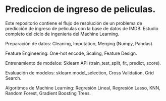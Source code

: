 # Prediccion de ingreso de peliculas.
Este repositorio contiene el flujo de resolución de un problema de predicción de ingreso de peliculas con la base de datos de IMDB:
Estudio completo del ciclo de ingeniería del Machine Learning.

Preparación de datos: Cleaning, Imputation, Merging (Numpy, Pandas).

Feature Engineering: One-hot encode, Scaling, Feature Design.

Entrenamiento de modelos: Sklearn API (train_test_split, fit, predict, score).

Evaluación de modelos: sklearn.model_selection, Cross Validation, Grid Search.

Algoritmos de Machine Learning: Regresión Lineal, Regresión Lasso, KNN, Random Forest, Gradient Boosting Trees.
